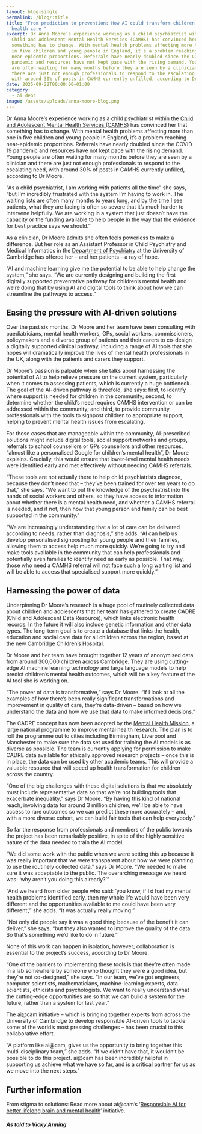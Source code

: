 ```yaml
---
layout: blog-single
permalink: /blog/:title
title: "From prediction to prevention: How AI could transform children’s mental
  health care "
excerpt: Dr Anna Moore’s experience working as a child psychiatrist within the
  Child and Adolescent Mental Health Services (CAMHS) has convinced her that
  something has to change. With mental health problems affecting more than one
  in five children and young people in England, it’s a problem reaching
  near-epidemic proportions. Referrals have nearly doubled since the COVID-19
  pandemic and resources have not kept pace with the rising demand. Young people
  are often waiting for many months before they are seen by a clinician and
  there are just not enough professionals to respond to the escalating need,
  with around 30% of posts in CAMHS currently unfilled, according to Dr Moore.
date: 2025-09-22T00:00:00+01:00
category:
  - ai-deas
image: /assets/uploads/anna-moore-blog.png
---
```

Dr Anna Moore’s experience working as a child psychiatrist within the [Child and Adolescent Mental Health Services (CAMHS)](https://www.mind.org.uk/for-young-people/camhs/understanding-camhs/) has convinced her that something has to change. With mental health problems affecting more than one in five children and young people in England,  it’s a problem reaching near-epidemic proportions. Referrals have nearly doubled since the COVID-19 pandemic and resources have not kept pace with the rising demand. Young people are often waiting for many months before they are seen by a clinician and there are just not enough professionals to respond to the escalating need, with around 30% of posts in CAMHS currently unfilled, according to Dr Moore.

“As a child psychiatrist, I am working with patients all the time” she says, “but I’m incredibly frustrated with the system I’m having to work in. The waiting lists are often many months to years long, and by the time I see patients, what they are facing is often so severe that it’s much harder to intervene helpfully. We are working in a system that just doesn’t have the capacity or the funding available to help people in the way that the evidence for best practice says we should.”

As a clinician, Dr Moore admits she often feels powerless to make a difference. But her role as an Assistant Professor in Child Psychiatry and Medical Informatics in the [Department of Psychiatry](https://www.psychiatry.cam.ac.uk/) at the University of Cambridge has offered her – and her patients – a ray of hope.

“AI and machine learning give me the potential to be able to help change the system,” she says. “We are currently designing and building the first digitally supported preventative pathway for children’s mental health and we’re doing that by using AI and digital tools to think about how we can streamline the pathways to access.”

## Easing the pressure with AI-driven solutions

Over the past six months, Dr Moore and her team have been consulting with paediatricians, mental health workers, GPs, social workers, commissioners, policymakers and a diverse group of patients and their carers to co-design a digitally supported clinical pathway, including a range of AI tools that she hopes will dramatically improve the lives of mental health professionals in the UK, along with the patients and carers they support.

Dr Moore’s passion is palpable when she talks about harnessing the potential of AI to help relieve pressure on the current system, particularly when it comes to assessing patients, which is currently a huge bottleneck. The goal of the AI-driven pathway is threefold, she says: first, to identify where support is needed for children in the community; second, to determine whether the child’s need requires CAMHS intervention or can be addressed within the community; and third, to provide community professionals with the tools to signpost children to appropriate support, helping to prevent mental health issues from escalating.

For those cases that are manageable within the community, AI-prescribed solutions might include digital tools, social support networks and groups, referrals to school counsellors or GPs counsellors and other resources, “almost like a personalised Google for children’s mental health”, Dr Moore explains. Crucially, this would ensure that lower-level mental health needs were identified early and met effectively without needing CAMHS referrals.

“These tools are not actually there to help child psychiatrists diagnose, because they don’t need that – they’ve been trained for over ten years to do that,” she says. “We want to put the knowledge of the psychiatrist into the hands of social workers and others, so they have access to information about whether there is a mental health need, and whether a CAMHS referral is needed, and if not, then how that young person and family can be best supported in the community.”

“We are increasingly understanding that a lot of care can be delivered according to needs, rather than diagnosis,” she adds. “AI can help us develop personalised signposting for young people and their families, allowing them to access help much more quickly. We’re going to try and make tools available in the community that can help professionals and potentially even families to identify need as early as possible. That way, those who need a CAMHS referral will not face such a long waiting list and will be able to access that specialised support more quickly.”

## Harnessing the power of data

Underpinning Dr Moore’s research is a huge pool of routinely collected data about children and adolescents that her team has gathered to create CADRE (Child and Adolescent Data Resource), which links electronic health records. In the future it will also include genetic information and other data types. The long-term goal is to create a database that links the health, education and social care data for all children across the region, based at the new Cambridge Children’s Hospital.

Dr Moore and her team have brought together 12 years of anonymised data from around 300,000 children across Cambridge. They are using cutting-edge AI machine learning technology and large language models to help predict children’s mental health outcomes, which will be a key feature of the AI tool she is working on.

“The power of data is transformative,” says Dr Moore. “If I look at all the examples of how there’s been really significant transformations and improvement in quality of care, they’re data-driven – based on how we understand the data and how we use that data to make informed decisions.”

The CADRE concept has now been adopted by the [Mental Health Mission](https://oxfordhealthbrc.nihr.ac.uk/mhm/), a large national programme to improve mental health research. The plan is to roll the programme out to cities including Birmingham, Liverpool and Manchester to make sure the data set used for training the AI models is as diverse as possible. The team is currently applying for permission to make CADRE data available for ethically approved research projects – once this is in place, the data can be used by other academic teams. This will provide a valuable resource that will speed up health transformation for children across the country.

“One of the big challenges with these digital solutions is that we absolutely must include representative data so that we’re not building tools that exacerbate inequality,” says Dr Moore. “By having this kind of national reach, involving data for around 3 million children, we’ll be able to have access to rare outcomes so we can predict these more accurately – and, with a more diverse cohort, we can build fair tools that can help everybody.”

So far the response from professionals and members of the public towards the project has been remarkably positive, in spite of the highly sensitive nature of the data needed to train the AI model.

“We did some work with the public when we were setting this up because it was really important that we were transparent about how we were planning to use the routinely collected data,” says Dr Moore. “We needed to make sure it was acceptable to the public. The overarching message we heard was: ‘why aren’t you doing this already?’”

“And we heard from older people who said: ‘you know, if I’d had my mental health problems identified early, then my whole life would have been very different and the opportunities available to me could have been very different’,” she adds. “It was actually really moving.”

“Not only did people say it was a good thing because of the benefit it can deliver,” she says, “but they also wanted to improve the quality of the data. So that’s something we’d like to do in future.”

None of this work can happen in isolation, however; collaboration is essential to the project’s success, according to Dr Moore.

“One of the barriers to implementing these tools is that they’re often made in a lab somewhere by someone who thought they were a good idea, but they’re not co-designed,” she says. “In our team, we’ve got engineers, computer scientists, mathematicians, machine-learning experts, data scientists, ethicists and psychologists. We want to really understand what the cutting-edge opportunities are so that we can build a system for the future, rather than a system for last year.”

The ai@cam initiative – which is bringing together experts from across the University of Cambridge to develop responsible AI-driven tools to tackle some of the world’s most pressing challenges – has been crucial to this collaborative effort.

“A platform like ai@cam, gives us the opportunity to bring together this multi-disciplinary team,” she adds. “If we didn’t have that, it wouldn’t be possible to do this project. ai@cam has been incredibly helpful in supporting us achieve what we have so far, and is a critical partner for us as we move into the next steps.”

## Further information

From stigma to solutions: Read more about ai@cam’s ‘[Responsible AI for better lifelong brain and mental health](https://www.ai.cam.ac.uk/projects/responsible-ai-for-better-lifelong-brain-and-mental-health.html)’ initiative.

##### *A﻿s told to Vicky Anning*